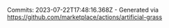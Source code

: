 Commits: 2023-07-22T17:48:16.368Z - Generated via https://github.com/marketplace/actions/artificial-grass
<br>
